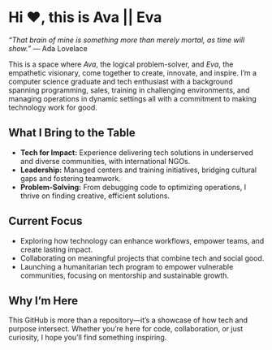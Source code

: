 # Hi ♥, this is Ava || Eva

_“That brain of mine is something more than merely
mortal, as time will show.”_
— Ada Lovelace

This is a space where _Ava_, the logical problem-solver,
and _Eva_, the empathetic visionary, come together to create,
innovate, and inspire. I’m a computer science graduate and tech
enthusiast with a background spanning programming, sales,
training in challenging environments, and managing operations
in dynamic settings
all with a commitment to making technology work for good.

## What I Bring to the Table  

- **Tech for Impact:** Experience delivering tech solutions in underserved and
  diverse communities, with international NGOs.  
- **Leadership:** Managed centers and training initiatives, bridging
  cultural gaps and fostering teamwork.  
- **Problem-Solving:** From debugging code to optimizing operations,
  I thrive on finding creative, efficient solutions.

## Current Focus  

- Exploring how technology can enhance workflows, empower teams, and create
  lasting impact.  
- Collaborating on meaningful projects that combine tech and social good.  
- Launching a humanitarian tech program to empower vulnerable communities,
  focusing on mentorship and sustainable growth.

## Why I’m Here  

This GitHub is more than a repository—it’s a showcase of how tech and purpose
intersect. Whether you’re here for code, collaboration, or just curiosity,
I hope you’ll find something inspiring.

